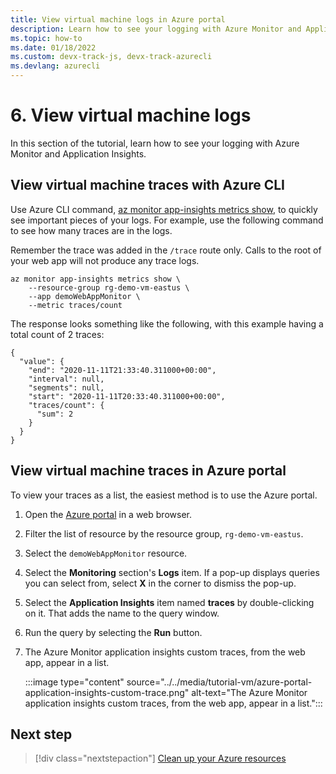 ```yaml
---
title: View virtual machine logs in Azure portal
description: Learn how to see your logging with Azure Monitor and Application Insights for your Linux virtual machine.
ms.topic: how-to
ms.date: 01/18/2022
ms.custom: devx-track-js, devx-track-azurecli 
ms.devlang: azurecli
---
```


# 6. View virtual machine logs

In this section of the tutorial, learn how to see your logging with Azure Monitor and Application Insights. 

## View virtual machine traces with Azure CLI

Use Azure CLI command, [az monitor app-insights metrics show](/azure/monitor/app-insights/metrics#az-monitor-app-insights-metrics-show), to quickly see important pieces of your logs. For example, use the following command to see how many traces are in the logs. 

Remember the trace was added in the `/trace` route only. Calls to the root of your web app will not produce any trace logs. 

```azurecli
az monitor app-insights metrics show \
    --resource-group rg-demo-vm-eastus \
    --app demoWebAppMonitor \
    --metric traces/count
```

The response looks something like the following, with this example having a total count of 2 traces: 

```console
{
  "value": {
    "end": "2020-11-11T21:33:40.311000+00:00",
    "interval": null,
    "segments": null,
    "start": "2020-11-11T20:33:40.311000+00:00",
    "traces/count": {
      "sum": 2
    }
  }
}
```

<a name="view-application-traces-in-azure-portal"></a>

## View virtual machine traces in Azure portal

To view your traces as a list, the easiest method is to use the Azure portal. 

1. Open the [Azure portal](https://ms.portal.azure.com/#blade/HubsExtension/BrowseAll) in a web browser.
1. Filter the list of resource by the resource group, `rg-demo-vm-eastus`. 
1. Select the `demoWebAppMonitor` resource. 
1. Select the **Monitoring** section's **Logs** item. If a pop-up displays queries you can select from, select **X** in the corner to dismiss the pop-up.
1. Select the **Application Insights** item named **traces** by double-clicking on it. That adds the name to the query window. 
1. Run the query by selecting the **Run** button.
1. The Azure Monitor application insights custom traces, from the web app, appear in a list.

    :::image type="content" source="../../media/tutorial-vm/azure-portal-application-insights-custom-trace.png" alt-text="The Azure Monitor application insights custom traces, from the web app, appear in a list.":::

## Next step

> [!div class="nextstepaction"]
> [Clean up your Azure resources](clean-up-resources.md) 
